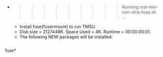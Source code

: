 * >>>>>>>>> Running inst-min-con-xtra-fuse.sh ...
  * Install fuse(fusermount) to run TMSU.
  * Disk size = 2127448K. Space Used = 4K. Runtime = 00:00:00:01.
  * The following NEW packages will be installed:
  ```bash
fuse*
  ```
